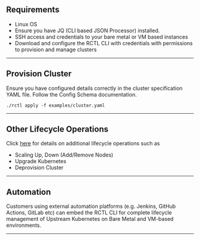 ## Requirements
- Linux OS
- Ensure you have JQ (CLI based JSON Processor) installed. 
- SSH access and credentials to your bare metal or VM based instances 
- Download and configure the RCTL CLI with credentials with permissions to provision and manage clusters

---

## Provision Cluster

Ensure you have configured details correctly in the cluster specification YAML file. Follow the Config Schema documentation. 

```./rctl apply -f examples/cluster.yaml```

---

## Other Lifecycle Operations

Click [here](https://docs.rafay.co/clusters/upstream/cli/) for details on additional lifecycle operations such as 

- Scaling Up, Down (Add/Remove Nodes)
- Upgrade Kubernetes 
- Deprovision Cluster 

---

## Automation

Customers using external automation platforms (e.g. Jenkins, GitHub Actions, GitLab etc) can embed the RCTL CLI for complete lifecycle management of Upstream Kubernetes on Bare Metal and VM-based environments. 

---